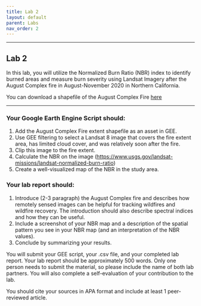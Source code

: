 ```yaml
---
title: Lab 2
layout: default
parent: Labs
nav_order: 2
---
```


<style>
div.blue { background-color:#e0f0ff; padding: 10px 10px 3px 10px;}
</style>

------------------------------------------------------------------------
## Lab 2

In this lab, you will utilize the Normalized Burn Ratio (NBR) index to identify burned areas and measure burn severity using Landsat Imagery after the August Complex fire in August-November 2020 in Northern California. 

You can download a shapefile of the August Complex Fire [here](https://drive.google.com/uc?export=download&id=1lYwC9K09iL48KR3GeLZoXta6EGZNea0m)

------------------------------------------------------------------------
### Your Google Earth Engine Script should:
1.	Add the August Complex Fire extent shapefile as an asset in GEE.
2.	Use GEE filtering to select a Landsat 8 image that covers the fire extent area, has limited cloud cover, and was relatively soon after the fire.   
3.	Clip this image to the fire extent.
4.	Calculate the NBR on the image (https://www.usgs.gov/landsat-missions/landsat-normalized-burn-ratio)
5.	Create a well-visualized map of the NBR in the study area. 


### Your lab report should:
1.	Introduce (2-3 paragraph) the August Complex fire and describes how remotely sensed images can be helpful for tracking wildfires and wildfire recovery. The introduction should also describe spectral indices and how they can be useful. 
2.	Include a screenshot of your NBR map and a description of the spatial pattern you see in your NBR map (and an interpretation of the NBR values).
3.	Conclude by summarizing your results. 



You will submit your GEE script, your .csv file, and your completed lab report. Your lab report should be approximately 500 words. Only one person needs to submit the material, so please include the name of both lab partners. You will also complete a self-evaluation of your contribution to the lab.  

You should cite your sources in APA format and include at least 1 peer-reviewed article. 
